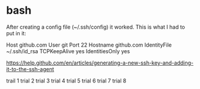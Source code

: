 # bash

After creating a config file (~/.ssh/config) it worked. This is what I had to put in it:

Host github.com
User git
Port 22
Hostname github.com
IdentityFile ~/.ssh/id_rsa
TCPKeepAlive yes
IdentitiesOnly yes


https://help.github.com/en/articles/generating-a-new-ssh-key-and-adding-it-to-the-ssh-agent


trail 1
trial 2
trial 3
trial 4
trial 5
trial 6
trial 7
trial 8
